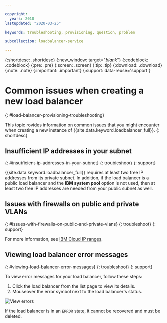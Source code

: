 ```yaml
---

copyright:
  years: 2018
lastupdated: "2020-03-25"

keywords: troubleshooting, provisioning, question, problem

subcollection: loadbalancer-service

---
```


{:shortdesc: .shortdesc}
{:new_window: target="_blank_"}
{:codeblock: .codeblock}
{:pre: .pre}
{:screen: .screen}
{:tip: .tip}
{:download: .download}
{:note: .note}
{:important: .important}
{:support: data-reuse='support'}

# Common issues when creating a new load balancer
{: #load-balancer-provisioning-troubleshooting}

This topic rovides information on common issues that you might encounter when creating a new instance of {{site.data.keyword.loadbalancer_full}}.
{: shortdesc}

## Insufficient IP addresses in your subnet
{: #insufficient-ip-addresses-in-your-subnet}
{: troubleshoot}
{: support}

{{site.data.keyword.loadbalancer_full}} requires at least two free IP addresses from its private subnet. In addition, if the load balancer is a public load balancer and the **IBM system pool** option is not used, then at least two free IP addresses are needed from your public subnet as well.

## Issues with firewalls on public and private VLANs
{: #issues-with-firewalls-on-public-and-private-vlans}
{: troubleshoot}
{: support}

For more information, see [IBM Cloud IP ranges](/docs/hardware-firewall-dedicated?topic=hardware-firewall-dedicated-ibm-cloud-ip-ranges#ibm-cloud-ip-ranges).

## Viewing load balancer error messages
{: #viewing-load-balancer-error-messages}
{: troubleshoot}
{: support}

To view error messages for your load balancer, follow these steps:

1. Click the load balancer from the list page to view its details.
2. Mouseover the error symbol next to the load balancer's status.

![View errors](images/CLB_view_error_PUP.png "View errors")

If the load balancer is in an `ERROR` state, it cannot be recovered and must be deleted.
